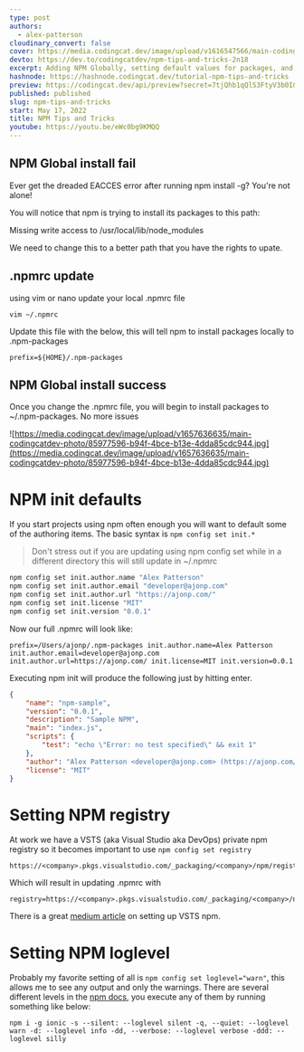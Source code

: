 ```yaml
---
type: post
authors:
  - alex-patterson
cloudinary_convert: false
cover: https://media.codingcat.dev/image/upload/v1616547566/main-codingcatdev-photo/wsuyn79owuntcukcwtkg.jpg
devto: https://dev.to/codingcatdev/npm-tips-and-tricks-2n18
excerpt: Adding NPM Globally, setting default values for packages, and stopping the dreaded sudo calls.
hashnode: https://hashnode.codingcat.dev/tutorial-npm-tips-and-tricks
preview: https://codingcat.dev/api/preview?secret=7tjQhb1qQlS3FtyV3b0I&selectionType=tutorial&selectionSlug=npm-tips-and-tricks&_id=06b5369e5b7846a9ab2d0f4180e8d526
published: published
slug: npm-tips-and-tricks
start: May 17, 2022
title: NPM Tips and Tricks
youtube: https://youtu.be/eWc0bg9KMQQ
---
```


## NPM Global install fail

Ever get the dreaded EACCES error after running npm install -g? You're not alone!

You will notice that npm is trying to install its packages to this path:

Missing write access to /usr/local/lib/node_modules

We need to change this to a better path that you have the rights to upate.

## .npmrc update

using vim or nano update your local .npmrc file

`vim ~/.npmrc`

Update this file with the below, this will tell npm to install packages locally to .npm-packages

```
prefix=${HOME}/.npm-packages
```

## NPM Global install success

Once you change the .npmrc file, you will begin to install packages to ~/.npm-packages. No more issues

![https://media.codingcat.dev/image/upload/v1657636635/main-codingcatdev-photo/85977596-b94f-4bce-b13e-4dda85cdc944.jpg](https://media.codingcat.dev/image/upload/v1657636635/main-codingcatdev-photo/85977596-b94f-4bce-b13e-4dda85cdc944.jpg)

# NPM init defaults

If you start projects using npm often enough you will want to default some of the authoring items. The basic syntax is `npm config set init.*`

> Don't stress out if you are updating using npm config set while in a different directory this will still update in ~/.npmrc

```bash
npm config set init.author.name "Alex Patterson"
npm config set init.author.email "developer@ajonp.com"
npm config set init.author.url "https://ajonp.com/"
npm config set init.license "MIT"
npm config set init.version "0.0.1"
```

Now our full .npmrc will look like:

```
prefix=/Users/ajonp/.npm-packages init.author.name=Alex Patterson init.author.email=developer@ajonp.com init.author.url=https://ajonp.com/ init.license=MIT init.version=0.0.1

```

Executing npm init will produce the following just by hitting enter.

```json
{
	"name": "npm-sample",
	"version": "0.0.1",
	"description": "Sample NPM",
	"main": "index.js",
	"scripts": {
		"test": "echo \"Error: no test specified\" && exit 1"
	},
	"author": "Alex Patterson <developer@ajonp.com> (https://ajonp.com/)",
	"license": "MIT"
}
```

# Setting NPM registry

At work we have a VSTS (aka Visual Studio aka DevOps) private npm registry so it becomes important to use `npm config set registry`

```
https://<company>.pkgs.visualstudio.com/_packaging/<company>/npm/registry/

```

Which will result in updating .npmrc with

```
registry=https://<company>.pkgs.visualstudio.com/_packaging/<company>/npm/registry/

```

There is a great [medium article](https://medium.com/@shemseddine/private-npm-package-deployment-using-vsts-92e19668f7d3) on setting up VSTS npm.

# Setting NPM loglevel

Probably my favorite setting of all is `npm config set loglevel="warn"`, this allows me to see any output and only the warnings. There are several different levels in the [npm docs](https://docs.npmjs.com/misc/config), you execute any of them by running something like below:

```
npm i -g ionic -s --silent: --loglevel silent -q, --quiet: --loglevel warn -d: --loglevel info -dd, --verbose: --loglevel verbose -ddd: --loglevel silly

```
